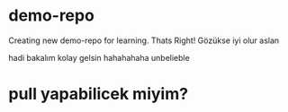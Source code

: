# demo-repo
Creating new demo-repo for learning. Thats Right!
Gözükse iyi olur aslan

hadi bakalım kolay gelsin
hahahahaha
unbelieble
# pull yapabilicek miyim?
